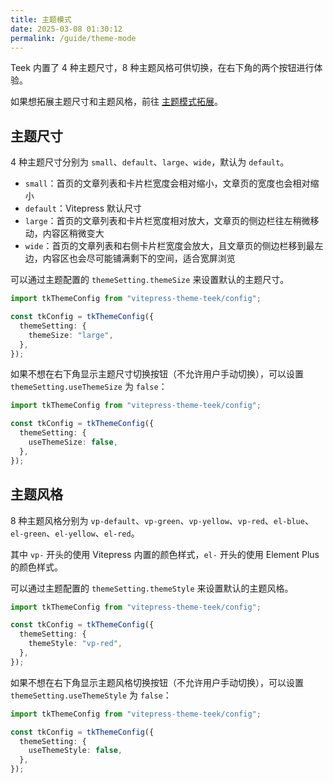 ```yaml
---
title: 主题模式
date: 2025-03-08 01:30:12
permalink: /guide/theme-mode
---
```


Teek 内置了 4 种主题尺寸，8 种主题风格可供切换，在右下角的两个按钮进行体验。

如果想拓展主题尺寸和主题风格，前往 [主题模式拓展](/config/theme-code)。

## 主题尺寸

4 种主题尺寸分别为 `small`、`default`、`large`、`wide`，默认为 `default`。

- `small`：首页的文章列表和卡片栏宽度会相对缩小，文章页的宽度也会相对缩小
- `default`：Vitepress 默认尺寸
- `large`：首页的文章列表和卡片栏宽度相对放大，文章页的侧边栏往左稍微移动，内容区稍微变大
- `wide`：首页的文章列表和右侧卡片栏宽度会放大，且文章页的侧边栏移到最左边，内容区也会尽可能铺满剩下的空间，适合宽屏浏览

可以通过主题配置的 `themeSetting.themeSize` 来设置默认的主题尺寸。

```ts
import tkThemeConfig from "vitepress-theme-teek/config";

const tkConfig = tkThemeConfig({
  themeSetting: {
    themeSize: "large",
  },
});
```

如果不想在右下角显示主题尺寸切换按钮（不允许用户手动切换），可以设置 `themeSetting.useThemeSize` 为 `false`：

```ts
import tkThemeConfig from "vitepress-theme-teek/config";

const tkConfig = tkThemeConfig({
  themeSetting: {
    useThemeSize: false,
  },
});
```

## 主题风格

8 种主题风格分别为 `vp-default`、`vp-green`、`vp-yellow`、`vp-red`、`el-blue`、`el-green`、`el-yellow`、`el-red`。

其中 `vp-` 开头的使用 Vitepress 内置的颜色样式，`el-` 开头的使用 Element Plus 的颜色样式。

可以通过主题配置的 `themeSetting.themeStyle` 来设置默认的主题风格。

```ts
import tkThemeConfig from "vitepress-theme-teek/config";

const tkConfig = tkThemeConfig({
  themeSetting: {
    themeStyle: "vp-red",
  },
});
```

如果不想在右下角显示主题风格切换按钮（不允许用户手动切换），可以设置 `themeSetting.useThemeStyle` 为 `false`：

```ts
import tkThemeConfig from "vitepress-theme-teek/config";

const tkConfig = tkThemeConfig({
  themeSetting: {
    useThemeStyle: false,
  },
});
```
